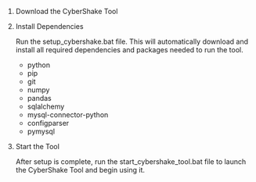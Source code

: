 1. Download the CyberShake Tool


2. Install Dependencies

   Run the setup_cybershake.bat file.
   This will automatically download and install all required dependencies and packages needed to run the tool.

   - python
   - pip
   - git
   - numpy
   - pandas
   - sqlalchemy
   - mysql-connector-python
   - configparser
   - pymysql
   

4. Start the Tool

    After setup is complete, run the start_cybershake_tool.bat file to launch the CyberShake Tool and begin using it.
